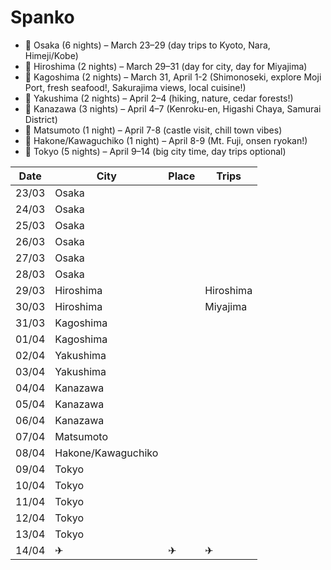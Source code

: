 # Spanko

- 📍 Osaka (6 nights) – March 23–29 (day trips to Kyoto, Nara, Himeji/Kobe)
- 📍 Hiroshima (2 nights) – March 29–31 (day for city, day for Miyajima)
- 📍 Kagoshima (2 nights) – March 31, April 1-2 (Shimonoseki, explore Moji Port, fresh seafood!, Sakurajima views, local cuisine!)
- 📍 Yakushima (2 nights) – April 2–4 (hiking, nature, cedar forests!)
- 📍 Kanazawa (3 nights) – April 4–7 (Kenroku-en, Higashi Chaya, Samurai District)
- 📍 Matsumoto (1 night) – April 7-8 (castle visit, chill town vibes)
- 📍 Hakone/Kawaguchiko (1 night) – April 8-9 (Mt. Fuji, onsen ryokan!)
- 📍 Tokyo (5 nights) – April 9–14 (big city time, day trips optional)

| Date  | City               | Place | Trips     |
| ----- | ------------------ | ----- | --------- |
| 23/03 | Osaka              |       |           |
| 24/03 | Osaka              |       |           |
| 25/03 | Osaka              |       |           |
| 26/03 | Osaka              |       |           |
| 27/03 | Osaka              |       |           |
| 28/03 | Osaka              |       |           |
| 29/03 | Hiroshima          |       | Hiroshima |
| 30/03 | Hiroshima          |       | Miyajima  |
| 31/03 | Kagoshima          |       |           |
| 01/04 | Kagoshima          |       |           |
| 02/04 | Yakushima          |       |           |
| 03/04 | Yakushima          |       |           |
| 04/04 | Kanazawa           |       |           |
| 05/04 | Kanazawa           |       |           |
| 06/04 | Kanazawa           |       |           |
| 07/04 | Matsumoto          |       |           |
| 08/04 | Hakone/Kawaguchiko |       |           |
| 09/04 | Tokyo              |       |           |
| 10/04 | Tokyo              |       |           |
| 11/04 | Tokyo              |       |           |
| 12/04 | Tokyo              |       |           |
| 13/04 | Tokyo              |       |           |
| 14/04 | ✈                  | ✈     | ✈         |
